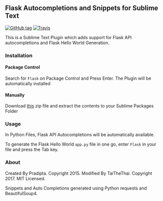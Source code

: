 ## Flask Autocompletions and Snippets for Sublime Text 

[![GitHub tag](https://img.shields.io/github/tag/geekpradd/Flask-Sublime.svg?style=flat-square)](https://github.com/geekpradd/Flask-Sublime/tags)
[![Travis](https://img.shields.io/travis/geekpradd/Flask-Sublime.svg?style=flat-square)](https://travis-ci.org/geekpradd/Flask-Sublime)

This is a Sublime Text Plugin which adds support for Flask API autocompletions and Flask Hello World Generation.

### Installation

#### Package Control 

Search for `Flask` on Package Control and Press Enter. The Plugin will be automatically installed

#### Manually 

Download [this](https://github.com/geekpradd/Flask-Sublime/archive/master.zip) zip file and extract the contents to your Sublime Packages Folder

### Usage 

In Python Files, Flask API Autocompletions will be automatically available. 

To generate the Flask Hello World `app.py` file in one go, enter `Flask` in your file and press the Tab key.

### About

Created By Pradipta. Copyright 2015.
Modified By TaiTheThai. Copyright 2017.
MIT Licensed.

Snippets and Auto Completions generated using Python requests and BeautifulSoup4.
